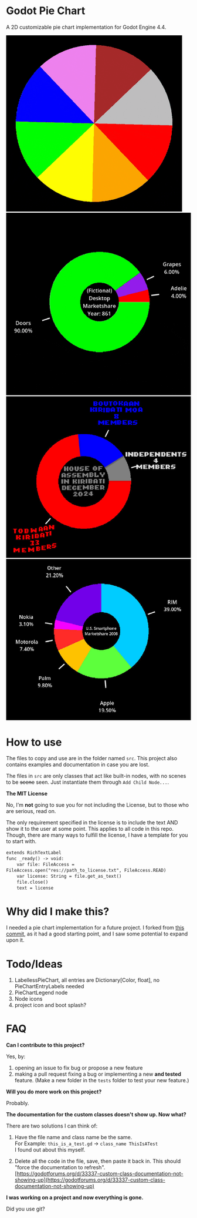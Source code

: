 # Godot Pie Chart

A 2D customizable pie chart implementation for Godot Engine 4.4.

![Pinwheel](./readme_assets/pinwheel.gif)  
![Timelapse](./readme_assets/timelapse.gif)  
![Picture 1](./readme_assets/1.jpg)  
![Picture 2](./readme_assets/2.jpg)  

# How to use

The files to copy and use are in the folder named `src`. This project also contains examples and documentation in case you are lost.  

The files in `src` are only classes that act like built-in nodes, with no scenes to be ~~scene~~ seen.  Just instantiate them through `Add Child Node...`.

**The MIT License**

No, I'm **not** going to sue you for not including the License, but to those who are serious, read on.

The only requirement specified in the license is to include the text AND show it to the user at some point. This applies to all code in this repo. Though, there are many ways to fulfill the license, I have a template for you to start with.

    extends RichTextLabel
    func _ready() -> void:
	    var file: FileAccess = FileAccess.open("res://path_to_license.txt", FileAccess.READ)
	    var license: String = file.get_as_text()
	    file.close()
	    text = license


# Why did I make this?

  I needed a pie chart implementation for a future project. I forked from [this commit](https://github.com/Christmas-Missionary/Godot-PieChart/tree/9439e0bb8d0fecbef0027001ffb9ca1909242872), as it had a good starting point, and I saw some potential to expand upon it.


# Todo/Ideas

1. LabellessPieChart, all entries are Dictionary[Color, float], no PieChartEntryLabels needed
2. PieChartLegend node
3. Node icons
4. project icon and boot splash?

# FAQ

**Can I contribute to this project?**

Yes, by:  

1. opening an issue to fix bug or propose a new feature
2. making a pull request fixing a bug or implementing a new **and tested** feature. (Make a new folder in the `tests` folder to test your new feature.)

**Will you do more work on this project?**

Probably.

**The documentation for the custom classes doesn't show up. Now what?**

There are two solutions I can think of:  

1. Have the file name and class name be the same.  
For Example: `this_is_a_test.gd` -> `class_name ThisIsATest`  
I found out about this myself.  

2. Delete all the code in the file, save, then paste it back in. This should "force the documentation to refresh".  
[https://godotforums.org/d/33337-custom-class-documentation-not-showing-up](https://godotforums.org/d/33337-custom-class-documentation-not-showing-up)

**I was working on a project and now everything is gone.**  

Did you use git?
